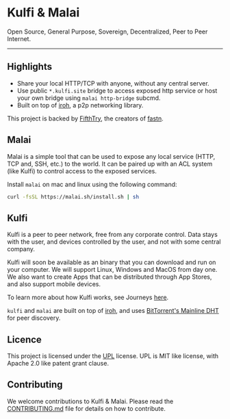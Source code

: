 # Kulfi & Malai

Open Source, General Purpose, Sovereign, Decentralized, Peer to Peer Internet.

---

## Highlights

- Share your local HTTP/TCP with anyone, without any central server.
- Use public `*.kulfi.site` bridge to access exposed http service or host your own bridge using `malai http-bridge` subcmd.
- Built on top of [iroh][iroh], a p2p networking library.

This project is backed by [FifthTry](https://fifthtry.com/), the creators of [fastn][fastn].

## Malai

Malai is a simple tool that can be used to expose any local service (HTTP, TCP
and, SSH, etc.) to the world. It can be paired up with an ACL system (like
Kulfi) to control access to the exposed services.

Install `malai` on mac and linux using the following command:

```bash
curl -fsSL https://malai.sh/install.sh | sh
```

## Kulfi

Kulfi is a peer to peer network, free from any corporate control. Data stays
with the user, and devices controlled by the user, and not with some central
company.

Kulfi will soon be available as an binary that you can download and run on your
computer. We will support Linux, Windows and MacOS from day one. We also want to
create Apps that can be distributed through App Stores, and also support mobile
devices.

To learn more about how Kulfi works, see
Journeys [here](https://kulfi.app/doc/journeys/).

`kulfi` and `malai` are built on top of [iroh][iroh], and uses [BitTorrent's
Mainline DHT][MainlineDHT] for peer discovery.


[fastn]: https://fastn.com

[iroh]: https://www.iroh.computer

[MainlineDHT]: https://en.wikipedia.org/wiki/Mainline_DHT

## Licence

This project is licensed under the [UPL](LICENSE) license. UPL is MIT like
license, with Apache 2.0 like patent grant clause.

## Contributing

We welcome contributions to Kulfi & Malai. Please read the
[CONTRIBUTING.md][cont] file for details on how to contribute.

[cont]: CONTRIBUTING.md
